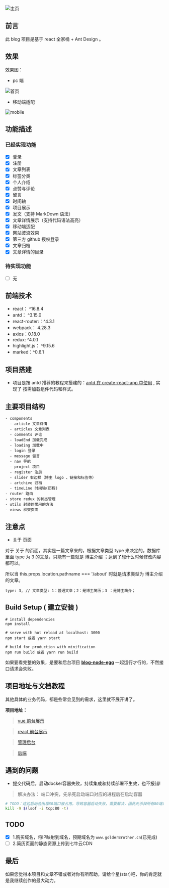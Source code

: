 ![主页](http://img.golderbrother.cn/blog-home.png)

## 前言

此 blog 项目是基于 react 全家桶 + Ant Design 。

## 效果

效果图：

- pc 端

![首页](http://img.golderbrother.cn/blog-articles.png)

- 移动端适配

![mobile](http://img.golderbrother.cn/blog-mobile.png)

## 功能描述

### 已经实现功能

- [x] 登录
- [x] 注册
- [x] 文章列表
- [x] 标签分类
- [x] 个人介绍
- [x] 点赞与评论
- [x] 留言
- [x] 时间轴
- [x] 项目展示
- [x] 发文（支持 MarkDown 语法）
- [x] 文章详情展示（支持代码语法高亮）
- [x] 移动端适配
- [x] 网站波浪效果
- [x] 第三方 github 授权登录
- [x] 文章归档
- [x] 文章详情的目录

### 待实现功能

- [ ] 无

## 前端技术

- react： ^16.8.4
- antd： ^3.15.0
- react-router:：^4.3.1
- webpack： 4.28.3
- axios：0.18.0
- redux: ^4.0.1
- highlight.js： ^9.15.6
- marked：^0.6.1

## 项目搭建

- 项目是按 antd 推荐的教程来搭建的：[antd 在 create-react-app 中使用](https://ant.design/docs/react/use-with-create-react-app-cn) , 实现了 按需加载组件代码和样式。

## 主要项目结构

```
- components
  - article 文章详情
  - articles 文章列表
  - comments 评论
  - loadEnd 加载完成
  - loading 加载中
  - login 登录
  - message 留言
  - nav 导航
  - project 项目
  - register 注册
  - slider 右边栏（博主 logo 、链接和标签等）
  - artchive 归档
  - timeLine 时间轴(历程)
- router 路由
- store redux 的状态管理
- utils 封装的常用的方法
- views 框架页面
```

## 注意点

- 关于 页面

对于 关于 的页面，其实是一篇文章来的，根据文章类型 type 来决定的，数据库里面 type 为 3
的文章，只能有一篇就是 博主介绍 ；达到了想什么时候修改内容都可以。

所以当 this.props.location.pathname === '/about' 时就是请求类型为 博主介绍 的文章。

```
type: 3, // 文章类型: 1：普通文章；2：是博主简历；3 ：是博主简介；
```

## Build Setup ( 建立安装 )

```
# install dependencies
npm install

# serve with hot reload at localhost: 3000
npm start 或者 yarn start

# build for production with minification
npm run build 或者 yarn run build
```

如果要看完整的效果，是要和后台项目 **[blog-node-egg](https://github.com/GolderBrother/blog-node-egg)** 一起运行才行的，不然接口请求会失败。

## 项目地址与文档教程

其他具体的业务代码，都是些常会见到的需求，这里就不展开讲了。


**项目地址：**

> [vue 前台展示](https://github.com/GolderBrother/blog-vue-typescript)

> [react 前台展示](https://github.com/GolderBrother/blog-react)

> [管理后台](https://github.com/GolderBrother/blog-react-admin)

> [后端](https://github.com/GolderBrother/blog-node-egg)

## 遇到的问题
- 提交代码后，启动docker容器失败，持续集成和持续部署不生效，也不报错!
> 解决办法： 端口冲突，先杀死启动端口对应的进程后在启动容器
```bash
# TODO：这边启动会出现80端口被占用，导致容器启动失败，需要解决，因此先杀掉所有80端口的进程
kill -9 $(lsof -i tcp:80 -t)
```

## TODO
- [x] 1.购买域名，将IP映射到域名，预期域名为 ```www.golderBrother.cn```(已完成)
- [ ] 2.简历页面的静态资源上传到七牛云CDN

## 最后

如果您觉得本项目和文章不错或者对你有所帮助，请给个星(star)吧，你的肯定就是我继续创作的最大动力。
